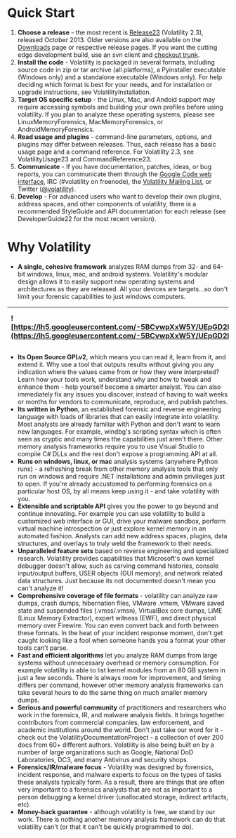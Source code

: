 # Quick Start #

  1. **Choose a release** - the most recent is [Release23](Release23.md) (Volatility 2.3), released October 2013. Older versions are also available on the [Downloads](http://code.google.com/p/volatility/downloads/list) page or respective release pages. If you want the cutting edge development build, use an svn client and [checkout trunk](http://code.google.com/p/volatility/source/checkout).
  1. **Install the code** - Volatility is packaged in several formats, including source code in zip or tar archive (all platforms), a Pyinstaller executable (Windows only) and a standalone executable (Windows only). For help deciding which format is best for your needs, and for installation or upgrade instructions, see VolatilityInstallation.
  1. **Target OS specific setup** - the Linux, Mac, and Andoid support may require accessing symbols and building your own profiles before using volatility. If you plan to analyze these operating systems, please see LinuxMemoryForensics, MacMemoryForensics, or AndroidMemoryForensics.
  1. **Read usage and plugins** - command-line parameters, options, and plugins may differ between releases. Thus, each release has a basic usage page and a command reference. For Volatility 2.3, see VolatilityUsage23 and CommandReference23.
  1. **Communicate** - If you have documentation, patches, ideas, or bug reports, you can communicate them through the  [Google Code web interface](http://code.google.com/p/volatility/issues/list), IRC (#volatility on freenode), the [Volatility Mailing List](http://lists.volatilesystems.com/mailman/listinfo), or Twitter ([@volatility](https://twitter.com/volatility)).
  1. **Develop** - For advanced users who want to develop their own plugins, address spaces, and other components of volatility, there is a recommended StyleGuide and API documentation for each release (see DeveloperGuide22 for the most recent version).

# Why Volatility #

  * **A single, cohesive framework** analyzes RAM dumps from 32- and 64-bit windows, linux, mac, and android systems. Volatility's modular design allows it to easily support new operating systems and architectures as they are released. All your devices are targets...so don't limit your forensic capabilities to just windows computers.

|![https://lh5.googleusercontent.com/-5BCvwpXxW5Y/UEpGD2N3rNI/AAAAAAAACrs/NxS8KP86a1M/s128/windows.jpeg](https://lh5.googleusercontent.com/-5BCvwpXxW5Y/UEpGD2N3rNI/AAAAAAAACrs/NxS8KP86a1M/s128/windows.jpeg)|![https://lh6.googleusercontent.com/-sJNFyoSK4V0/UEpGDh_ZVqI/AAAAAAAACrg/4EV92khpGcY/s128/apple.png](https://lh6.googleusercontent.com/-sJNFyoSK4V0/UEpGDh_ZVqI/AAAAAAAACrg/4EV92khpGcY/s128/apple.png)|![https://lh3.googleusercontent.com/-wVClF1ApCQ8/UEpGDoviGuI/AAAAAAAACr0/UmStpHxmDQ0/s128/linux.png](https://lh3.googleusercontent.com/-wVClF1ApCQ8/UEpGDoviGuI/AAAAAAAACr0/UmStpHxmDQ0/s128/linux.png)|![https://lh6.googleusercontent.com/-YiPFruxD_Gc/UEpGDj7RcqI/AAAAAAAACrk/f4EEjWmqREQ/s128/android.gif](https://lh6.googleusercontent.com/-YiPFruxD_Gc/UEpGDj7RcqI/AAAAAAAACrk/f4EEjWmqREQ/s128/android.gif)|
|:------------------------------------------------------------------------------------------------------------------------------------------------------------------------------------------------------------|:------------------------------------------------------------------------------------------------------------------------------------------------------------------------------------------------------|:------------------------------------------------------------------------------------------------------------------------------------------------------------------------------------------------------|:----------------------------------------------------------------------------------------------------------------------------------------------------------------------------------------------------------|

  * **Its Open Source GPLv2**, which means you can read it, learn from it, and extend it. Why use a tool that outputs results without giving you any indication where the values came from or how they were interpreted? Learn how your tools work, understand why and how to tweak and enhance them - help yourself become a smarter analyst. You can also immediately fix any issues you discover, instead of having to wait weeks or months for vendors to communicate, reproduce, and publish patches.
  * **Its written in Python**, an established forensic and reverse engineering language with loads of libraries that can easily integrate into volatility. Most analysts are already familiar with Python and don't want to learn new languages. For example, windbg's scripting syntax which is often seen as cryptic and many times the capabilities just aren't there. Other memory analysis frameworks require you to use Visual Studio to compile C# DLLs and the rest don't expose a programming API at all.
  * **Runs on windows, linux, or mac** analysis systems (anywhere Python runs) - a refreshing break from other memory analysis tools that only run on windows and require .NET installations and admin privileges just to open. If you're already accustomed to performing forensics on a particular host OS, by all means keep using it - and take volatility with you.
  * **Extensible and scriptable API** gives you the power to go beyond and continue innovating. For example you can use volatility to build a customized web interface or GUI, drive your malware sandbox, perform virtual machine introspection or just explore kernel memory in an automated fashion. Analysts can add new address spaces, plugins, data structures, and overlays to truly weld the framework to their needs.
  * **Unparalleled feature sets** based on reverse engineering and specialized research. Volatility provides capabilities that Microsoft's own kernel debugger doesn't allow, such as carving command histories, console input/output buffers, USER objects (GUI memory), and network related data structures. Just because its not documented doesn't mean you can't analyze it!
  * **Comprehensive coverage of file formats** - volatility can analyze raw dumps, crash dumps, hibernation files, VMware .vmem, VMware saved state and suspended files (.vmss/.vmsn), VirtualBox core dumps, LiME (Linux Memory Extractor), expert witness (EWF), and direct physical memory over Firewire. You can even convert back and forth between these formats. In the heat of your incident response moment, don't get caught looking like a fool when someone hands you a format your other tools can't parse.
  * **Fast and efficient algorithms** let you analyze RAM dumps from large systems without unnecessary overhead or memory consumption. For example volatility is able to list kernel modules from an 80 GB system in just a few seconds. There is always room for improvement, and timing differs per command, however other memory analysis frameworks can take several hours to do the same thing on much smaller memory dumps.
  * **Serious and powerful community** of practitioners and researchers who work in the forensics, IR, and malware analysis fields. It brings together contributors from commercial companies, law enforcement, and academic institutions around the world. Don't just take our word for it - check out the VolatilityDocumentationProject - a collection of over 200 docs from 60+ different authors. Volatility is also being built on by a number of large organizations such as Google, National DoD Laboratories, DC3, and many Antivirus and security shops.
  * **Forensics/IR/malware focus** - Volatility was designed by forensics, incident response, and malware experts to focus on the types of tasks these analysts typically form. As a result, there are things that are often very important to a forensics analysts that are not as important to a person debugging a kernel driver (unallocated storage, indirect artifacts, etc).
  * **Money-back guarantee** - although volatility is free, we stand by our work. There is nothing another memory analysis framework can do that volatility can't (or that it can't be quickly programmed to do).